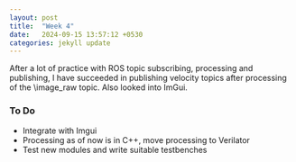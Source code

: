 ```yaml
---
layout: post
title:  "Week 4"
date:   2024-09-15 13:57:12 +0530
categories: jekyll update
---
```

After a lot of practice with ROS topic subscribing, processing and publishing, I have succeeded in publishing velocity topics after processing of the \image_raw topic. Also looked into ImGui. 

### To Do
+ Integrate with Imgui
+ Processing as of now is in C++, move processing to Verilator
+ Test new modules and write suitable testbenches
